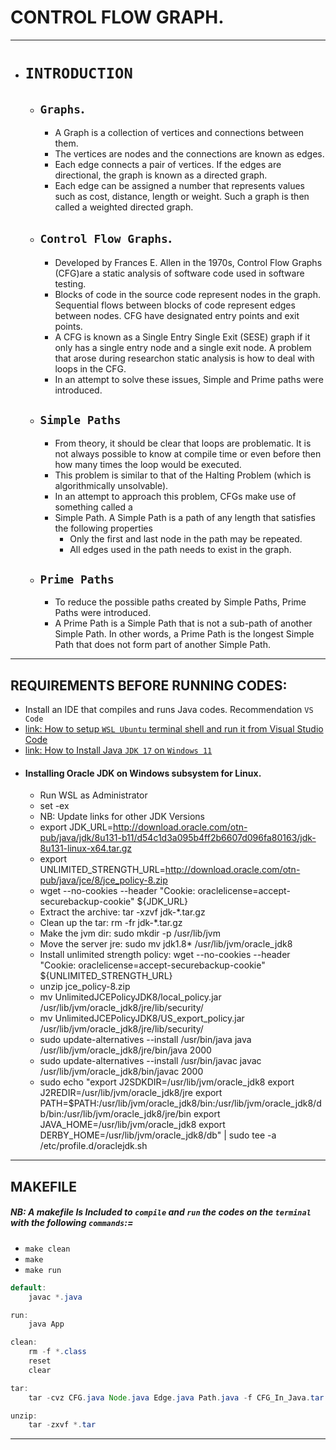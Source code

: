 # CONTROL FLOW GRAPH.
---
- # `INTRODUCTION`
	- ## `Graphs`.
		- A Graph is a collection of vertices and connections between them.
		- The vertices are nodes and the connections are known as edges.
		- Each edge connects a pair of vertices. If the edges are directional, the graph is known as a directed graph.
		- Each edge can be assigned a number that represents values such as cost, distance, length or weight. Such a graph is then called a weighted directed graph.
	- ## `Control Flow Graphs`.
		- Developed by Frances E. Allen in the 1970s, Control Flow Graphs (CFG)are a static analysis of software code used in software testing.
		- Blocks of code in the source code represent nodes in the graph. Sequential flows between blocks of code represent edges between nodes. CFG have designated entry points and exit points.
		- A CFG is known as a Single Entry Single Exit (SESE) graph if it only has a single entry node and a single exit node. A problem that arose during researchon static analysis is how to deal with loops in the CFG.
		- In an attempt to solve these issues, Simple and Prime paths were introduced.
	- ## `Simple Paths`
		- From theory, it should be clear that loops are problematic. It is not always possible to know at compile time or even before then how many times the loop would be executed.
		- This problem is similar to that of the Halting Problem (which is algorithmically unsolvable).
		- In an attempt to approach this problem, CFGs make use of something called a
		- Simple Path. A Simple Path is a path of any length that satisfies the following properties
			- Only the first and last node in the path may be repeated.
			- All edges used in the path needs to exist in the graph.
	- ## `Prime Paths`
		- To reduce the possible paths created by Simple Paths, Prime Paths were introduced.
		- A Prime Path is a Simple Path that is not a sub-path of another Simple Path. In other words, a Prime Path is the longest Simple Path that does not form part of another Simple Path.
---
## REQUIREMENTS BEFORE RUNNING CODES:
- Install an IDE that compiles and runs Java codes. Recommendation `VS Code`
- [link: How to setup `WSL Ubuntu` terminal shell and run it from Visual Studio Code](https://www.youtube.com/watch?v=fp45HpZuhS8&t=112s)
- [link: How to Install Java `JDK 17` on `Windows 11`](https://www.youtube.com/watch?v=ykAhL1IoQUM&t=136s)
- #### Installing Oracle JDK on Windows subsystem for Linux.
	- Run WSL as Administrator
	- set -ex
	- NB: Update links for other JDK Versions
	- export JDK_URL=http://download.oracle.com/otn-pub/java/jdk/8u131-b11/d54c1d3a095b4ff2b6607d096fa80163/jdk-8u131-linux-x64.tar.gz
	- export UNLIMITED_STRENGTH_URL=http://download.oracle.com/otn-pub/java/jce/8/jce_policy-8.zip
	- wget --no-cookies --header "Cookie: oraclelicense=accept-securebackup-cookie" ${JDK_URL}
	- Extract the archive: tar -xzvf jdk-*.tar.gz
	- Clean up the tar: rm -fr jdk-*.tar.gz
	- Make the jvm dir: sudo mkdir -p /usr/lib/jvm
	- Move the server jre: sudo mv jdk1.8* /usr/lib/jvm/oracle_jdk8
	- Install unlimited strength policy: wget --no-cookies --header "Cookie: oraclelicense=accept-securebackup-cookie" ${UNLIMITED_STRENGTH_URL}
	- unzip jce_policy-8.zip
	- mv UnlimitedJCEPolicyJDK8/local_policy.jar /usr/lib/jvm/oracle_jdk8/jre/lib/security/
	- mv UnlimitedJCEPolicyJDK8/US_export_policy.jar /usr/lib/jvm/oracle_jdk8/jre/lib/security/
	- sudo update-alternatives --install /usr/bin/java java /usr/lib/jvm/oracle_jdk8/jre/bin/java 2000
	- sudo update-alternatives --install /usr/bin/javac javac /usr/lib/jvm/oracle_jdk8/bin/javac 2000
	- sudo echo "export J2SDKDIR=/usr/lib/jvm/oracle_jdk8 export J2REDIR=/usr/lib/jvm/oracle_jdk8/jre export PATH=$PATH:/usr/lib/jvm/oracle_jdk8/bin:/usr/lib/jvm/oracle_jdk8/db/bin:/usr/lib/jvm/oracle_jdk8/jre/bin export JAVA_HOME=/usr/lib/jvm/oracle_jdk8 export DERBY_HOME=/usr/lib/jvm/oracle_jdk8/db" | sudo tee -a /etc/profile.d/oraclejdk.sh
---

 ## MAKEFILE
 ##### NB: A makefile Is Included to `compile` and `run` the codes on the `terminal` with the following `commands`:=
- `make clean`
- `make`
- `make run`

```Java
default:
	javac *.java

run:
	java App

clean:
	rm -f *.class
	reset
	clear

tar:
	tar -cvz CFG.java Node.java Edge.java Path.java -f CFG_In_Java.tar.gz

unzip:
	tar -zxvf *.tar
```
---
